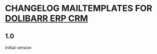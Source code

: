 # CHANGELOG MAILTEMPLATES FOR [DOLIBARR ERP CRM](https://www.dolibarr.org)

## 1.0

Initial version
